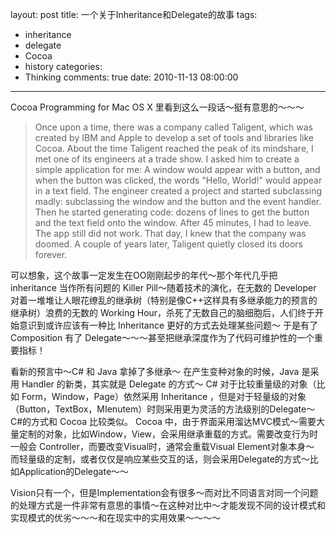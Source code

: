 layout: post
title: 一个关于Inheritance和Delegate的故事
tags:
  - inheritance
  - delegate
  - Cocoa
  - history
categories:
  - Thinking
comments: true
date: 2010-11-13 08:00:00
---
Cocoa Programming for Mac OS X 里看到这么一段话～挺有意思的～～～

> Once upon a time, there was a company called Taligent, which was created by IBM and Apple to develop a set of tools and libraries like Cocoa. About the time Taligent reached the peak of its mindshare, I met one of its engineers at a trade show. I asked him to create a  simple application for me: A window would appear with a button, and when the button was clicked, the words "Hello, World!" would appear in a text field. The engineer created a project and started subclassing madly: subclassing the window and the button and the event handler. Then he started generating code: dozens of lines to get the button and the text field onto the window. After 45 minutes, I had to leave. The app still did not work. That day, I knew that the company was doomed. A couple of years later, Taligent quietly closed its doors forever.

可以想象，这个故事一定发生在OO刚刚起步的年代～那个年代几乎把 inheritance 当作所有问题的 Killer Pill～随着技术的演化，在无数的 Developer 对着一堆堆让人眼花缭乱的继承树（特别是像C++这样具有多继承能力的预言的继承树）浪费的无数的 Working Hour，杀死了无数自己的脑细胞后，人们终于开始意识到或许应该有一种比 Inheritance 更好的方式去处理某些问题～ 于是有了 Composition 有了 Delegate～～～甚至把继承深度作为了代码可维护性的一个重要指标！

看新的预言中～C# 和 Java 拿掉了多继承～ 在产生变种对象的时候，Java 是采用 Handler 的新类，其实就是 Delegate 的方式～ C# 对于比较重量级的对象（比如 Form，Window，Page）依然采用 Inheritance ，但是对于轻量级的对象（Button，TextBox，MIenutem）时则采用更为灵活的方法级别的Delegate～
C#的方式和 Cocoa 比较类似。
Cocoa 中，由于界面采用溜达MVC模式～需要大量定制的对象，比如Window，View，会采用继承重载的方式。需要改变行为时一般会 Controller，而要改变Visual时，通常会重载Visual Element对象本身～ 而轻量级的定制，或者仅仅是响应某些交互的话，则会采用Delegate的方式～比如Application的Delegate～～

Vision只有一个，但是Implementation会有很多～而对比不同语言对同一个问题的处理方式是一件非常有意思的事情～在这种对比中～才能发现不同的设计模式和实现模式的优劣～～～和在现实中的实用效果～～～～
